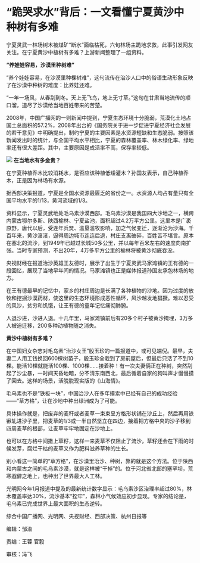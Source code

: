 # “跪哭求水”背后：一文看懂宁夏黄沙中种树有多难

宁夏灵武一林场树木被煤矿“断水”面临枯死，六旬林场主跪地求救，此事引发网友关注。在宁夏黄沙中植树有多难？上游新闻整理了一组资料。

**“养娃娃容易，沙漠里种树难”**

“养个娃娃容易，在沙漠里种棵树难”，这句流传在治沙人口中的俗语生动形象反映了在沙漠中种树的难度：比养娃还难。

“一年一场风，从春刮到冬。天上无飞鸟，地上无寸草。”这句在甘肃当地流传的顺口溜，道尽了沙漠给当地百姓带来的苦楚。

2008年，中国广播网的一则新闻中提到，宁夏生态环境十分脆弱，荒漠化土地占国土总面积的57.2%，2008年出台的《国务院关于进一步促进宁夏经济社会发展的若干意见》中明确提出，制约宁夏的主要因素是水资源短缺和生态脆弱。按照该新闻发出时的统计，与全国平均水平相比，宁夏的森林覆盖率、林木绿化率、绿地率还有很大差距。其中，主要原因是成活率不高，保存率较低。

![](https://inews.gtimg.com/news_bt/O9bM8aKY9Sfazag-Z_zTvHFCOoh3ns4LmKy2e8vv8TxOoAA/1000)
**在当地水有多金贵？**

在宁夏种植乔木比较消耗水，是否应该种植低矮灌木？孙国友表示，自己种植乔木，正是因为林场有水源。

据西部决策报道，宁夏是全国水资源最匮乏的省份之一。水资源人均占有量只有全国平均水平的1/13，黄河流域的1/3。

资料显示，宁夏灵武地处毛乌素沙漠西部。毛乌素沙漠是我国四大沙地之一，横跨内蒙古鄂尔多斯、陕西榆林、宁夏盐池，面积超过4.2万平方公里。这里本是广袤原野，唐代以后，受连年兵燹、滥垦滥牧影响，加之气候变迁，逐渐沦为沙海。千百年来，黄沙滚滚，逼得周边城市连连后退，村庄支离破碎，百姓苦不堪言。原本在塞北的流沙，到1949年已越过长城50多公里，并以每年百米左右的速度向南扩张。当时专家预测，不出20年，4万多平方公里的榆林将被黄沙彻底吞没。

央视财经在报道治沙英雄王友德时，展示了出生于宁夏灵武马家滩镇的王有德的一段回忆，展现了当地早年间的情况。马家滩镇也正是媒体报道孙国友承包林场的地方。

在王有德最早的记忆中，家乡的村庄周边是长满了各种植物的沙地。因为过度的放牧和挖掘沙漠药材，使这里的生态环境形成恶性循环，风沙越发地猖獗。难以忍受的风沙，贫穷和饥饿，让王有德的童年记忆痛彻肺腑。

人退沙进，沙进人退。十几年里，马家滩镇前后有20多个村子被黄沙掩埋，3万多人被迫迁移，200多种动植物随之消失。

**黄沙中植树有多难？**

在中国妇女杂志对毛乌素“治沙女王”殷玉珍的一篇报道中，或可见端倪。最早，夫妻二人用工钱换回600棵树苗子，殷玉珍全栽到了房前屋后，但最后只活了不到10棵。能活10棵就能活100棵、1000棵……接着种！有一次夫妻俩正在种树，突然刮起了沙尘暴，一时间天昏地暗，分不清东南西北，最后循着自家的狗叫声才慢慢摸了回去。这样的场景，活脱脱现实版的《山海情》。

毛乌素也不是“铁板一块”，中国治沙人在多年摸索中已经有自己的成功经验——“草方格”，让在沙地中种出绿洲成为了可能。

具体操作就是，把废弃的麦秆或者麦草一束束呈方格形状铺在沙丘上，然后再用铁锹轧进沙子里，把麦草的1/3或一半自然坚立在四边，接着把方格中央的沙子移到四周麦草的根部，让麦草牢牢地固定在沙地上。

也可以在方格中间撒上草籽，这样一来麦草不仅阻止了流沙，草籽还会在下雨的时候发芽，腐烂干枯的麦草又作为肥料滋养草种的生长。

别小看这一简单的“草方格”，在沙漠里治沙、种树，靠的就是这个方法。位于陕西和内蒙古之间的毛乌素沙漠，就是这样被“干掉”的。位于河北省北部的塞罕坝，荒寒遐僻之地上，也种出了世界最大人工林。

光明网今年1月报道中提及的最新统计数字显示：毛乌素沙区治理率超过80%，林木覆盖率达30%，流沙基本“拴牢”，森林小气候效应初步显现。专家的结论是，毛乌素已完成世界上最大面积的生态逆转。

综合中国广播网、光明网、央视财经、西部决策、杭州日报等

编辑：邹渝

责编：王蓉 官毅

审核：冯飞

